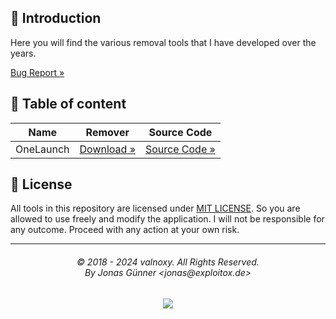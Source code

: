 ## 👋 Introduction
Here you will find the various removal tools that I have developed over the years.

[Bug Report »](https://github.com/valnoxy/Removal-Tools/issues)

## 📄 Table of content

| Name      | Remover   | Source Code |
| --------- | --------- | ----------- |
| OneLaunch | [Download »](https://github.com/valnoxy/Removal-Tools/releases/tag/OneLaunch-v1.0) | [Source Code »](https://github.com/valnoxy/Removal-Tools/tree/main/OneLaunch) |

## 🧾 License
All tools in this repository are licensed under [MIT LICENSE](https://github.com/valnoxy/Removal-Tools/blob/main/LICENSE). So you are allowed to use freely and modify the application. I will not be responsible for any outcome. Proceed with any action at your own risk.

<hr>
<h6 align="center">© 2018 - 2024 valnoxy. All Rights Reserved. 
<br>
By Jonas Günner &lt;jonas@exploitox.de&gt;</h6>
<p align="center">
	<a href="https://github.com/valnoxy/Removal-Tools/blob/main/LICENSE"><img src="https://img.shields.io/static/v1.svg?style=for-the-badge&label=License&message=MIT%20LICENSE&logoColor=d9e0ee&colorA=363a4f&colorB=b7bdf8"/></a>
</p
